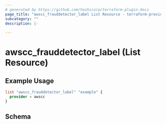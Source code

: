 ```yaml
---
# generated by https://github.com/hashicorp/terraform-plugin-docs
page_title: "awscc_frauddetector_label List Resource - terraform-provider-awscc"
subcategory: ""
description: |-
  
---
```


# awscc_frauddetector_label (List Resource)



## Example Usage

```terraform
list "awscc_frauddetector_label" "example" {
  provider = awscc
}
```

<!-- schema generated by tfplugindocs -->
## Schema
